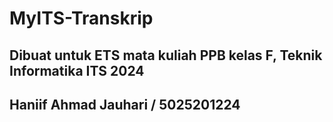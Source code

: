 ﻿# MyITS-Transkrip
## Dibuat untuk ETS mata kuliah PPB kelas F, Teknik Informatika ITS 2024
## Haniif Ahmad Jauhari / 5025201224
